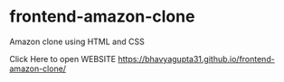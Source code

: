 # frontend-amazon-clone
Amazon clone using HTML and CSS

Click Here to open WEBSITE https://bhavyagupta31.github.io/frontend-amazon-clone/ 
